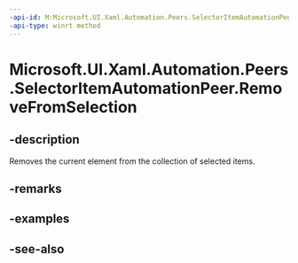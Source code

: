 ```yaml
---
-api-id: M:Microsoft.UI.Xaml.Automation.Peers.SelectorItemAutomationPeer.RemoveFromSelection
-api-type: winrt method
---
```


<!-- Method syntax
public void RemoveFromSelection()
-->

# Microsoft.UI.Xaml.Automation.Peers.SelectorItemAutomationPeer.RemoveFromSelection

## -description
Removes the current element from the collection of selected items.

## -remarks

## -examples

## -see-also
